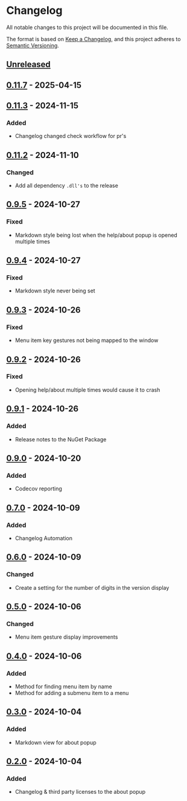 # Changelog

All notable changes to this project will be documented in this file.

The format is based on [Keep a Changelog](https://keepachangelog.com/en/1.1.0/),
and this project adheres to [Semantic Versioning](https://semver.org/spec/v2.0.0.html).

## [Unreleased]

## [0.11.7] - 2025-04-15

## [0.11.3] - 2024-11-15

### Added

- Changelog changed check workflow for pr's

## [0.11.2] - 2024-11-10

### Changed

- Add all dependency `.dll's` to the release

## [0.9.5] - 2024-10-27

### Fixed

- Markdown style being lost when the help/about popup is opened multiple times

## [0.9.4] - 2024-10-27

### Fixed

- Markdown style never being set

## [0.9.3] - 2024-10-26

### Fixed

- Menu item key gestures not being mapped to the window

## [0.9.2] - 2024-10-26

### Fixed

- Opening help/about multiple times would cause it to crash

## [0.9.1] - 2024-10-26

### Added

- Release notes to the NuGet Package

## [0.9.0] - 2024-10-20

### Added

- Codecov reporting

## [0.7.0] - 2024-10-09

### Added

- Changelog Automation

## [0.6.0] - 2024-10-09

### Changed

- Create a setting for the number of digits in the version display

## [0.5.0] - 2024-10-06

### Changed

- Menu item gesture display improvements

## [0.4.0] - 2024-10-06

### Added

- Method for finding menu item by name
- Method for adding a submenu item to a menu

## [0.3.0] - 2024-10-04

### Added

- Markdown view for about popup

## [0.2.0] - 2024-10-04

### Added

- Changelog & third party licenses to the about popup

[Unreleased]: https://github.com/TJC-Tools/TJC.GUI/compare/v0.11.7...HEAD

[0.11.7]: https://github.com/TJC-Tools/TJC.GUI/compare/v0.11.6...v0.11.7




[0.11.3]: https://github.com/TJC-Tools/TJC.GUI/compare/v0.11.2...v0.11.3

[0.11.2]: https://github.com/TJC-Tools/TJC.GUI/compare/v0.11.1...v0.11.2





[0.9.5]: https://github.com/TJC-Tools/TJC.GUI/compare/v0.9.4...v0.9.5

[0.9.4]: https://github.com/TJC-Tools/TJC.GUI/compare/v0.9.3...v0.9.4

[0.9.3]: https://github.com/TJC-Tools/TJC.GUI/compare/v0.9.2...v0.9.3

[0.9.2]: https://github.com/TJC-Tools/TJC.GUI/compare/v0.9.1...v0.9.2

[0.9.1]: https://github.com/TJC-Tools/TJC.GUI/compare/v0.9.0...v0.9.1

[0.9.0]: https://github.com/TJC-Tools/TJC.GUI/compare/v0.8.0...v0.9.0


[0.7.0]: https://github.com/TJC-Tools/TJC.GUI/compare/v0.6.0...v0.7.0

[0.6.0]: https://github.com/TJC-Tools/TJC.GUI/compare/v0.5.0...v0.6.0

[0.5.0]: https://github.com/TJC-Tools/TJC.GUI/compare/v0.4.0...v0.5.0

[0.4.0]: https://github.com/TJC-Tools/TJC.GUI/compare/v0.3.0...v0.4.0

[0.3.0]: https://github.com/TJC-Tools/TJC.GUI/compare/v0.2.0...v0.3.0

[0.2.0]: https://github.com/TJC-Tools/TJC.GUI/releases/tag/v0.2.0
